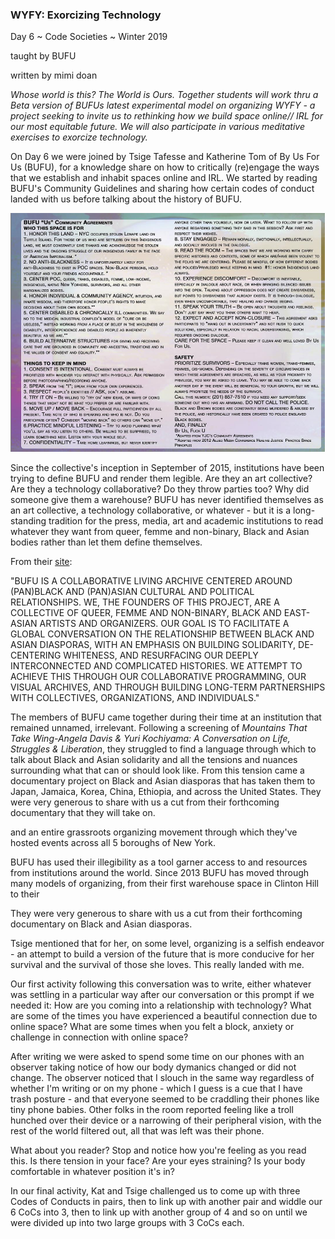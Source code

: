 ### WYFY: Exorcizing Technology
Day 6 ~ Code Societies ~ Winter 2019

taught by BUFU

written by mimi doan

_Whose world is this? The World is Ours. Together students will work thru a Beta version of BUFUs latest experimental model on organizing WYFY - a project seeking to invite us to rethinking how we build space online// IRL for our most equitable future. We will also participate in various meditative exercises to exorcize technology._


On Day 6 we were joined by Tsige Tafesse and Katherine Tom of By Us For Us (BUFU), for a knowledge share on how to critically (re)engage the ways that we establish and inhabit spaces online and IRL. We started by reading BUFU's Community Guidelines and sharing how certain codes of conduct landed with us before talking about the history of BUFU.

![](blog/assets/coc.png)

Since the collective's inception in September of 2015, institutions have been trying to define BUFU and render them legible. Are they an art collective? Are they a technology collaborative? Do they throw parties too? Why did someone give them a warehouse? BUFU has never identified themselves as an art collective, a technology collaborative, or whatever - but it is a long-standing tradition for the press, media, art and academic institutions to read whatever they want from queer, femme and non-binary, Black and Asian bodies rather than let them define themselves.

From their [site](http://www.bufubyusforus.com/):

"BUFU IS A COLLABORATIVE LIVING ARCHIVE CENTERED AROUND (PAN)BLACK AND (PAN)ASIAN CULTURAL AND POLITICAL RELATIONSHIPS. WE, THE FOUNDERS OF THIS PROJECT, ARE A COLLECTIVE OF QUEER, FEMME AND NON-BINARY, BLACK AND EAST-ASIAN ARTISTS AND ORGANIZERS. OUR GOAL IS TO FACILITATE A GLOBAL CONVERSATION ON THE RELATIONSHIP BETWEEN BLACK AND ASIAN DIASPORAS, WITH AN EMPHASIS ON BUILDING SOLIDARITY, DE-CENTERING WHITENESS, AND RESURFACING OUR DEEPLY INTERCONNECTED AND COMPLICATED HISTORIES. WE ATTEMPT TO ACHIEVE THIS THROUGH OUR COLLABORATIVE PROGRAMMING, OUR VISUAL ARCHIVES, AND THROUGH BUILDING LONG-TERM PARTNERSHIPS WITH COLLECTIVES, ORGANIZATIONS, AND INDIVIDUALS."

The members of BUFU came together during their time at an institution that remained unnamed, irrelevant. Following a screening of *Mountains That Take Wing-Angela Davis & Yuri Kochiyama: A Conversation on Life, Struggles & Liberation*, they struggled to find a language through which to talk about Black and Asian solidarity and all the tensions and nuances surrounding what that can or should look like. From this tension came a documentary project on Black and Asian diasporas that has taken them to Japan, Jamaica, Korea, China, Ethiopia, and across the United States. They were very generous to share with us a cut from their forthcoming documentary that they will take on.

and an entire grassroots organizing movement through which they've hosted events across all 5 boroughs of New York. 

BUFU has used their illegibility as a tool garner access to and resources from institutions around the world. Since 2013 BUFU has moved through many models of organizing, from their first warehouse space in Clinton Hill to their 

They were very generous to share with us a cut from their forthcoming documentary on Black and Asian diasporas.



Tsige mentioned that for her, on some level, organizing is a selfish endeavor - an attempt to build a version of the future that is more conducive for her survival and the survival of those she loves. This really landed with me.

Our first activity following this conversation was to write, either whatever was settling in a particular way after our conversation or this prompt if we needed it: How are you coming into a relationship with technology? What are some of the times you have experienced a beautiful connection due to online space? What are some times when you felt a block, anxiety or challenge in connection with online space?

After writing we were asked to spend some time on our phones with an observer taking notice of how our body dymanics changed or did not change. The observer noticed that I slouch in the same way regardless of whether I'm writing or on my phone - which I guess is a cue that I have trash posture - and that everyone seemed to be craddling their phones like tiny phone babies. Other folks in the room reported feeling like a troll hunched over their device or a narrowing of their peripheral vision, with the rest of the world filtered out, all that was left was their phone. 

What about you reader? Stop and notice how you're feeling as you read this. Is there tension in your face? Are your eyes straining? Is your body comfortable in whatever position it's in?

In our final activity, Kat and Tsige challenged us to come up with three Codes of Conducts in pairs, then to link up with another pair and widdle our 6 CoCs into 3, then to link up with another group of 4 and so on until we were divided up into two large groups with 3 CoCs each. 


